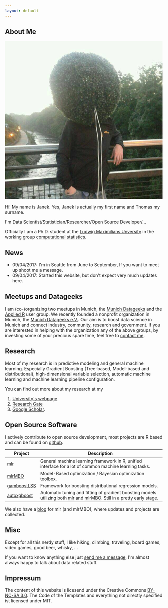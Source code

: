 ```yaml
---
layout: default
---
```


## About Me

<img class="profile-picture" src="janek.jpg">

Hi! My name is Janek. Yes, Janek is actually my first name and Thomas my surname.

I'm Data Scientist/Statistician/Researcher/Open Source Developer/...

Officially I am a Ph.D. student at the [Ludwig Maximilians Unversity](http://www.statistik.lmu.de) in the working group [computational statistics](http://www.compstat.statistik.uni-muenchen.de).

## News

* 09/04/2017: I'm in Seattle from June to September, If you want to meet up shoot me a message.
* 09/04/2017: Started this website, but don't expect very much updates here.

## Meetups and Datageeks

I am (co-)organizing two meetups in Munich, the [Munich Datageeks](https://www.meetup.com/de-DE/Munich-Datageeks/) and the [Applied R](https://www.meetup.com/de-DE/Applied-R-Munich/) user group.
We recently founded a nonprofit organization in Munich, the [Munich Datageeks e.V.](http://munich-datageeks.de/).
Our aim is to boost data science in Munich and connect industry, community, research and government.
If you are interested in helping with the organization any of the above groups, by investing some of your precious spare time, feel free to [contact me](/contact).


## Research

Most of my research is in predictive modeling and general machine learning.
Especially Gradient Boosting (Tree-based, Model-based and distributional), high-dimensional variable selection, automatic machine learning and machine learning pipeline configuration.

You can find out more about my research at my

1. [University's webpage](http://www.compstat.statistik.uni-muenchen.de/people/thomas/)
2. [Research Gate](https://www.researchgate.net/profile/Janek_Thomas)
3. [Google Scholar](https://scholar.google.de/citations?user=K4_Y1z4AAAAJ&hl=en).



## Open Source Software

I actively contribute to open source development, most projects are R based and can be found on [github](https://github.com/ja-thomas).


Project | Description
--------|-------
[mlr](https://github.com/mlr-org/mlr) |  General machine learning framework in R, unified interface for a lot of common machine learning tasks.
[mlrMBO](https://github.com/mlr-org/mlrMBO) | Model-Based optimization / Bayesian optimization toolbox.
[gamboostLSS](https://github.com/boost-R/gamboostLSS) | Framework for boosting distributional regression models.
[autoxgboost](https://github.com/ja-thomas/autoxgboost) | Automatic tuning and fitting of gradient boosting models utilizing both [mlr](https://github.com/mlr-org/mlr) and [mlrMBO](https://github.com/mlr-org/mlrMBO). Still in a pretty early stage.

We also have a [blog](https://www.mlr-org.github.io) for mlr (and mlrMBO), where updates and projects are collected.


## Misc

Except for all this nerdy stuff, I like hiking, climbing, traveling, board games, video games, good beer, whisky, ...

If you want to know anything else just [send me a message](/contact), I'm almost always happy to talk about data related stuff.

## Impressum

The content of this website is licesend under the Creative Commons [BY-NC-SA 3.0](https://creativecommons.org/licenses/by-nc-sa/3.0/).
The Code of the Templates and everything not directly specified ist licensed under MIT.
